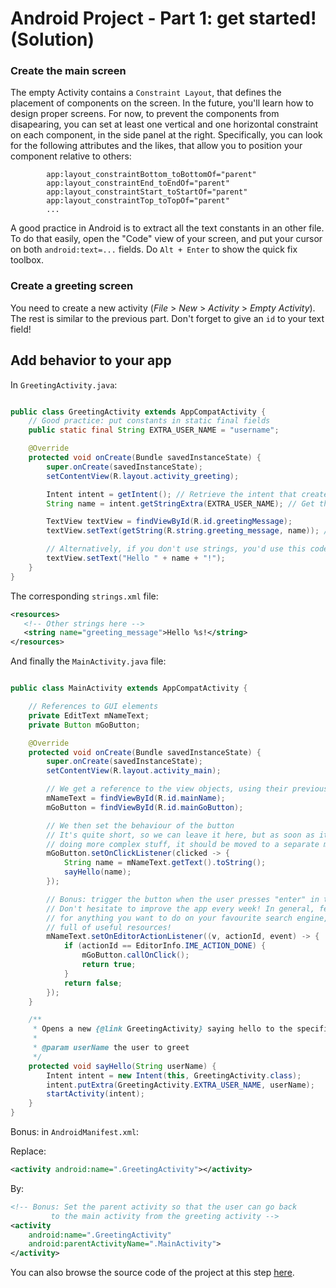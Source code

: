 # Android Project - Part 1: get started! (Solution)

### Create the main screen

The empty Activity contains a `Constraint Layout`, that defines the placement of components on the screen. In the future, you'll learn how to design proper screens. For now, to prevent the components from disapearing, you can set at least one vertical and one horizontal constraint on each component, in the side panel at the right. Specifically, you can look for the following attributes and the likes, that allow you to position your component relative to others: 

```
        app:layout_constraintBottom_toBottomOf="parent"
        app:layout_constraintEnd_toEndOf="parent"
        app:layout_constraintStart_toStartOf="parent"
        app:layout_constraintTop_toTopOf="parent"
        ...
```

A good practice in Android is to extract all the text constants in an other file. To do that easily, open the "Code" view of your screen, and put your cursor on both `android:text=...` fields. Do `Alt + Enter` to show the quick fix toolbox.

### Create a greeting screen

You need to create a new activity (*File* > *New* > *Activity* > *Empty Activity*). The rest is similar to the previous part. Don't forget to give an `id` to your text field!

## Add behavior to your app

In `GreetingActivity.java`:

```java

public class GreetingActivity extends AppCompatActivity {
	// Good practice: put constants in static final fields
    public static final String EXTRA_USER_NAME = "username";

    @Override
    protected void onCreate(Bundle savedInstanceState) {
        super.onCreate(savedInstanceState);
        setContentView(R.layout.activity_greeting);

        Intent intent = getIntent(); // Retrieve the intent that created this activity
        String name = intent.getStringExtra(EXTRA_USER_NAME); // Get the `extra` containing the name of the user

        TextView textView = findViewById(R.id.greetingMessage);
        textView.setText(getString(R.string.greeting_message, name)); // Set the text of the field

        // Alternatively, if you don't use strings, you'd use this code.
        textView.setText("Hello " + name + "!");
    }
}

```

The corresponding `strings.xml` file:

```xml
<resources>
   <!-- Other strings here -->
   <string name="greeting_message">Hello %s!</string>
</resources>
```

And finally the `MainActivity.java` file:

```java

public class MainActivity extends AppCompatActivity {

    // References to GUI elements
    private EditText mNameText;
    private Button mGoButton;

    @Override
    protected void onCreate(Bundle savedInstanceState) {
        super.onCreate(savedInstanceState);
        setContentView(R.layout.activity_main);

        // We get a reference to the view objects, using their previously set ID
        mNameText = findViewById(R.id.mainName);
        mGoButton = findViewById(R.id.mainGoButton);

        // We then set the behaviour of the button
        // It's quite short, so we can leave it here, but as soon as it starts
        // doing more complex stuff, it should be moved to a separate method
        mGoButton.setOnClickListener(clicked -> {
            String name = mNameText.getText().toString();
            sayHello(name);
        });

        // Bonus: trigger the button when the user presses "enter" in the text field
        // Don't hesitate to improve the app every week! In general, feel free to search
        // for anything you want to do on your favourite search engine, the Internet is
        // full of useful resources!
        mNameText.setOnEditorActionListener((v, actionId, event) -> {
            if (actionId == EditorInfo.IME_ACTION_DONE) {
                mGoButton.callOnClick();
                return true;
            }
            return false;
        });
    }

    /**
     * Opens a new {@link GreetingActivity} saying hello to the specified {@code userName}
     *
     * @param userName the user to greet
     */
    protected void sayHello(String userName) {
        Intent intent = new Intent(this, GreetingActivity.class);
        intent.putExtra(GreetingActivity.EXTRA_USER_NAME, userName);
        startActivity(intent);
    }
}
```

Bonus: in `AndroidManifest.xml`:

Replace:

```xml
<activity android:name=".GreetingActivity"></activity>
```

By:

```xml
<!-- Bonus: Set the parent activity so that the user can go back
         to the main activity from the greeting activity -->
<activity
    android:name=".GreetingActivity"
    android:parentActivityName=".MainActivity">
</activity>
```

You can also browse the source code of the project at this step [here](solution-code). 
